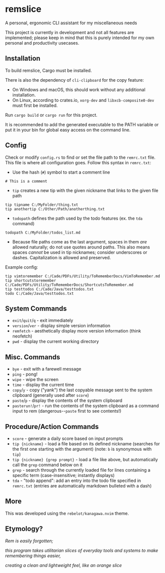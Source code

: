 # remslice

A personal, ergonomic CLI assistant for my miscellaneous needs

This project is currently in development and not all features are implemented;
please keep in mind that this is purely intended for my own personal and productivity usecases.

## Installation

To build remslice, Cargo must be installed.

There is also the dependency of `cli-clipboard` for the copy feature:
- On Windows and macOS, this should work without any additional installation.
- On Linux, according to crates.io, `xorg-dev` and `libxcb-composite0-dev` must first be installed.

Run `cargo build` or `cargo run` for this project.

It is recommended to add the generated executable to the PATH variable or put it in your bin
for global easy access on the command line.

## Config

Check or modify `config.rs` to find or set the file path to the `remrc.txt` file.
This file is where all configuration goes.
Follow this syntax in `remrc.txt`:

- Use the hash (`#`) symbol to start a comment line
```
# This is a comment
```

- `tip` creates a new tip with the given nickname that links to the given file path
```
tip tipname C:/MyFolder/thing.txt
tip anothertip C:/Other/Path/anotherthing.txt
```

- `todopath` defines the path used by the todo features (ex. the `tda` command)
```
todopath C:/MyFolder/todos_list.md
```

- Because file paths come as the last argument, spaces in them *are* allowed naturally; do not use quotes around paths. This also means spaces *cannot* be used in tip nicknames; consider underscores or dashes. Capitalization is allowed and preserved.

Example config:
```
tip vimtoremember C:/Cade/PDFs/Utility/ToRememberDocs/VimToRemember.md
tip shortcutstoremember C:/Cade/PDFs/Utility/ToRememberDocs/ShortcutsToRemember.md
tip testtodos C:/Cade/Java/testtodos.txt
todo C:/Cade/Java/testtodos.txt
```

## System Commands
- `exit`/`quit`/`q` - exit immediately
- `version`/`ver` - display simple version information
- `remfetch` - aesthetically display more version information (think neofetch)
- `pwd` - display the current working directory

## Misc. Commands
- `bye` - exit with a farewell message
- `ping` - pong!
- `wipe` - wipe the screen
- `time` - display the current time
- `copy`/`y` - copy ("yank") the last copyable message sent to the system clipboard (generally used after `score`)
- `paste`/`p` - display the contents of the system clipboard
- `pasterun!`/`pr!` - run the contents of the system clipboard as a command input to rem (dangerous--`paste` first to see contents!)

<!-- TODO: list all -->

## Procedure/Action Commands
- `score` - generate a daily score based on input prompts
- `tip {nickname}` - load a file based on its defined nickname (searches for the first one starting with the argument) (note: `b` is synonymous with `tip`)
- `tip {nickname} {grep prompt}` - load a file like above, but automatically call the `grep` command below on it
- `grep` - search through the currently loaded file for lines containing a specific term (case-insensitive; instantly displays)
- `tda` - "todo append": add an entry into the todo file specified in `remrc.txt` (entries are automatically markdown bulleted with a dash)

## More

This was developed using the `rebelot/kanagawa.nvim` theme.

## Etymology?

*Rem is easily forgotten;*

*this program takes utilitarian slices of everyday tools and systems to make remembering things easier,*

*creating a clean and lightweight feel, like an orange slice*
